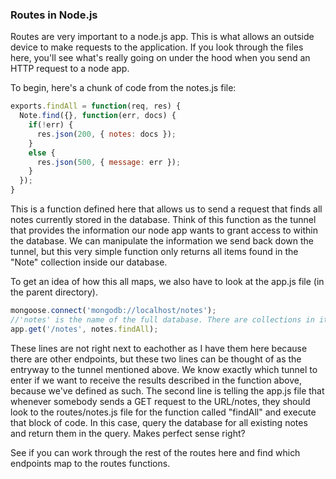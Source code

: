 ### Routes in Node.js

Routes are very important to a node.js app. This is what allows an outside device to make requests to the application. If you look through the files here, you'll see what's really going on under the hood when you send an HTTP request to a node app. 

To begin, here's a chunk of code from the notes.js file:
```js
exports.findAll = function(req, res) {
  Note.find({}, function(err, docs) {
   	if(!err) {
      res.json(200, { notes: docs });
    }
    else {
      res.json(500, { message: err });
    }
  });
}
```

This is a function defined here that allows us to send a request that finds all notes currently stored in the database. Think of this function as the tunnel that provides the information our node app wants to grant access to within the database. We can manipulate the information we send back down the tunnel, but this very simple function only returns all items found in the "Note" collection inside our database.

To get an idea of how this all maps, we also have to look at the app.js file (in the parent directory). 

```js
mongoose.connect('mongodb://localhost/notes'); 
//'notes' is the name of the full database. There are collections in it called 'Note' and 'User'
app.get('/notes', notes.findAll);
```

These lines are not right next to eachother as I have them here because there are other endpoints, but these two lines can be thought of as the entryway to the tunnel mentioned above. We know exactly which tunnel to enter if we want to receive the results described in the function above, because we've defined as such. The second line is telling the app.js file that whenever somebody sends a GET request to the URL/notes, they should look to the routes/notes.js file for the function called "findAll" and execute that block of code. In this case, query the database for all existing notes and return them in the query. Makes perfect sense right?

See if you can work through the rest of the routes here and find which endpoints map to the routes functions.
